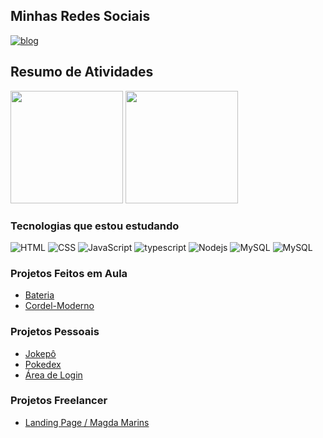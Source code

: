 ## Minhas Redes Sociais
[![blog](https://img.shields.io/badge/LinkedIn-0077B5?style=for-the-badge&logo=linkedin&logoColor=white)](https://www.linkedin.com/in/luan-alves-tanikawa-14b718245/)

## Resumo de Atividades
<div>
    <img height = "180em" src = "https://github-readme-stats.vercel.app/api?username=luanTanikawa&show_icons=true&theme=tokyonight">
    <img height = "180em" src = "https://github-readme-stats.vercel.app/api/top-langs/?username=luanTanikawa&layout=compact&theme=tokyonight">
</div>

### Tecnologias que estou estudando
<div>
    <img alt = "HTML" src = "https://img.shields.io/badge/HTML5-E34F26?style=for-the-badge&logo=html5&logoColor=white">
    <img alt = "CSS" src = "https://img.shields.io/badge/CSS3-1572B6?style=for-the-badge&logo=css3&logoColor=white">
    <img alt = "JavaScript" src = "https://img.shields.io/badge/JavaScript-F7DF1E?style=for-the-badge&logo=javascript&logoColor=black">
    <img alt = "typescript" src = "https://img.shields.io/badge/TypeScript-007ACC?style=for-the-badge&logo=typescript&logoColor=white">
    <img alt = "Nodejs" src = "https://img.shields.io/badge/Node.js-43853D?style=for-the-badge&logo=node.js&logoColor=white">
    <img alt = "MySQL" src = "https://img.shields.io/badge/MySQL-00000F?style=for-the-badge&logo=mysql&logoColor=white">
    <img alt = "MySQL" src = "https://img.shields.io/badge/React-20232A?style=for-the-badge&logo=react&logoColor=61DAFB">
</div>

### Projetos Feitos em Aula

- <a href="https://luantanikawa.github.io/Bateria/" target="_blanck">Bateria</a>
- <a href="https://luantanikawa.github.io/Cordel-Moderno/" target="_blanck">Cordel-Moderno</a>

### Projetos Pessoais

- <a href="https://luantanikawa.github.io/Jokenpo/" target="_blanck">Jokepô</a>
- <a href="https://luantanikawa.github.io/Pokedex/" target="_blanck">Pokedex</a>
- <a href="https://luantanikawa.github.io/Area-de-Login/" target="_blanck">Área de Login</a>

### Projetos Freelancer

- <a href="https://magdamarins.com.br/" target="_blanck">Landing Page / Magda Marins</a>




